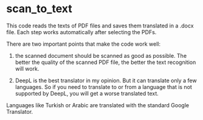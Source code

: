 # scan_to_text

This code reads the texts of PDF files and saves them translated in a .docx file.
Each step works automatically after selecting the PDFs. 

There are two important points that make the code work well:
1. the scanned document should be scanned as good as possible. 
The better the quality of the scanned PDF file, the better the text recognition will work.

2. DeepL is the best translator in my opinion. But it can translate only a few languages.
So if you need to translate to or from a language that is not supported by DeepL, 
you will get a worse translated text.

Languages like Turkish or Arabic are translated with the standard Google Translator.


